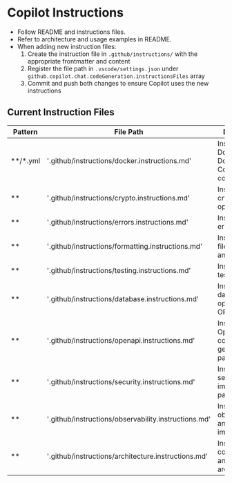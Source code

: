 # Copilot Instructions

- Follow README and instructions files.
- Refer to architecture and usage examples in README.
- When adding new instruction files:
  1. Create the instruction file in `.github/instructions/` with the appropriate frontmatter and content
  2. Register the file path in `.vscode/settings.json` under `github.copilot.chat.codeGeneration.instructionsFiles` array
  3. Commit and push both changes to ensure Copilot uses the new instructions

## Current Instruction Files

| Pattern | File Path | Description |
| ------- | --------- | ----------- |
| **/*.yml | '.github/instructions/docker.instructions.md' | Instructions for Docker and Docker Compose configuration |
| ** | '.github/instructions/crypto.instructions.md' | Instructions for cryptographic operations |
| ** | '.github/instructions/errors.instructions.md' | Instructions for error reporting |
| ** | '.github/instructions/formatting.instructions.md' | Instructions for file formatting and encoding |
| ** | '.github/instructions/testing.instructions.md' | Instructions for testing |
| ** | '.github/instructions/database.instructions.md' | Instructions for database operations and ORM patterns |
| ** | '.github/instructions/openapi.instructions.md' | Instructions for OpenAPI and code generation patterns |
| ** | '.github/instructions/security.instructions.md' | Instructions for security implementation patterns |
| ** | '.github/instructions/observability.instructions.md' | Instructions for observability and monitoring implementation |
| ** | '.github/instructions/architecture.instructions.md' | Instructions for configuration and application architecture |
